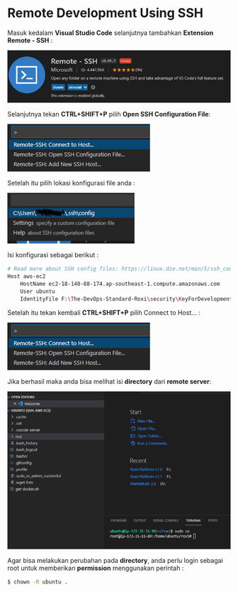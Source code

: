 # Remote Development Using SSH

Masuk kedalam **Visual Studio Code** selanjutnya tambahkan **Extension Remote - SSH** :

<img src="../Remote Development Using SSH/Remote-SSH.png" style="zoom:100%;" />

Selanjutnya tekan **CTRL+SHIFT+P** pilih **Open SSH Configuration File**:

<img src="../Remote Development Using SSH/Remote-SSH-Config.png" style="zoom:100%;" />

Setelah itu pilih lokasi konfigurasi file anda :

<img src="../Remote Development Using SSH/Remote-SSH-Configfile.png" style="zoom:100%;" />

Isi konfigurasi sebagai berikut :

```bash
# Read more about SSH config files: https://linux.die.net/man/5/ssh_config
Host aws-ec2
    HostName ec2-18-140-88-174.ap-southeast-1.compute.amazonaws.com
    User ubuntu
    IdentityFile F:\The-DevOps-Standard-Roxi\security\KeyForDevelopment.pem
```

Setelah itu tekan kembali **CTRL+SHIFT+P** pilih Connect to Host... :

<img src="../Remote Development Using SSH/Remote-SSH-Config.png" style="zoom:100%;" />

Jika berhasil maka anda bisa melihat isi **directory** dari **remote server**:

<img src="../Remote Development Using SSH/Remote-SSH-Success.png" style="zoom:100%;" />

Agar bisa melakukan perubahan pada **directory**, anda perlu login sebagai root untuk memberikan **permission** menggunakan perintah :

```bash
$ chown -R ubuntu .
```

